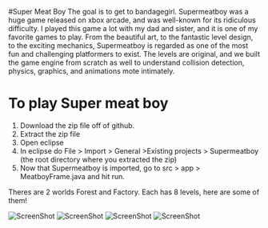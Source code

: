 #Super Meat Boy
The goal is to get to bandagegirl. Supermeatboy was a huge game released on xbox arcade, and was well-known for its ridiculous difficulty. I played this game a lot with my dad and sister, and it is one of my favorite games to play. From the beautiful art, to the fantastic level design, to the exciting mechanics, Supermeatboy is regarded as one of the most fun and challenging platformers to exist. The levels are original, and we built the game engine from scratch as well to understand collision detection, physics, graphics, and animations 
mote intimately. 

# To play Super meat boy
1. Download the zip file off of github.
2. Extract the zip file
3. Open eclipse
4. In eclipse do File > Import > General >Existing projects > Supermeatboy (the root directory where you extracted the zip)
5. Now that Supermeatboy is imported, go to src > app > MeatboyFrame.java and hit run.

Theres are 2 worlds Forest and Factory. Each has 8 levels, here are some of them!

![ScreenShot](https://raw.githubusercontent.com/danielm041297/Supermeatboy/master/SupermeatBoy/resources/screenshot1.png)
![ScreenShot](https://raw.githubusercontent.com/danielm041297/Supermeatboy/master/SupermeatBoy/resources/screenshot2.png)
![ScreenShot](https://raw.githubusercontent.com/danielm041297/Supermeatboy/master/SupermeatBoy/resources/screenshot3.png)
![ScreenShot](https://raw.githubusercontent.com/danielm041297/Supermeatboy/master/SupermeatBoy/resources/screenshot4.png)
